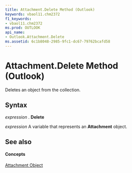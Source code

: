 ```yaml
---
title: Attachment.Delete Method (Outlook)
keywords: vbaol11.chm2372
f1_keywords:
- vbaol11.chm2372
ms.prod: OUTLOOK
api_name:
- Outlook.Attachment.Delete
ms.assetid: 6c1b8048-2985-9fc1-dc67-79762bcafd58
---
```



# Attachment.Delete Method (Outlook)

Deletes an object from the collection.


## Syntax

 _expression_ . **Delete**

 _expression_ A variable that represents an **Attachment** object.


## See also


#### Concepts


[Attachment Object](attachment-object-outlook.md)

